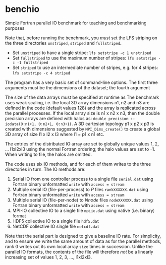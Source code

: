 # benchio
Simple Fortran parallel IO benchmark for teaching and benchmarking purposes

Note that, before running the benchmark, you *must* set the LFS striping on the three directories `unstriped`, `striped` and `fullstriped`.

 * Set `unstriped` to have a single stripe: `lfs setstripe -c 1 unstriped`
 * Set `fullstriped` to use the maximum number of stripes: `lfs setstripe -c -1 fullstriped`
 * Set `striped` to use an intermediate number of stripes, e.g. for 4 stripes: `lfs setstripe -c 4 striped`

The program has a very basic set of command-line options. The first three arguments must be the dimensions of the dataset; the fourth argument 


The size of the data arrays must be specified at runtime as
The benchmark uses weak scaling, i.e. the local 3D array dimensions n1, n2 and n3 are defined
 in the code (default values 128) and the array is replicated across the parallel processes. If the local array size is n1 x n2 x n3, then the double precision
 arrays are defined with halos as: `double precision :: iodata(0:n1+1, 0:n2+1, 0:n3+1)`. A 3D cartesian topology p1 x p2 x p3 is created with dimensions suggested
 by `MPI_Dims_create()` to create a global 3D array of size l1 x l2 x l3 where l1 = p1 x n1 etc.
 
 The entries of the distributed IO array are set to globally unique values 1, 2, ... l1xl2xl3 using the normal Fortran ordering; the
 halo values are set to -1. When writing
 to file, the halos are omitted.
 
  
 The code uses six IO methods, and for each of them writes to the three directories in turn.  The IO methods are:
 
 1. Serial IO from one controller process to a single file `serial.dat` using Fortran binary unformatted `write` with `access = stream`
 2. Multiple serial IO (file-per-process) to *P* files `rankXXXXXX.dat` using Fortran binary unformatted `write` with `access = stream`
 3. Multiple serial IO (file-per-node) to *Nnode* files `nodeXXXXXX.dat` using Fortran binary unformatted `write` with `access = stream`
 4. MPI-IO collective IO to a single file `mpiio.dat` using native (i.e. binary) format
 5. HDF5 collective IO to a single file `hdf5.dat`
 6. NetCDF collective IO single file `netcdf.dat`
 
 Note that the serial part is designed to give a baseline IO rate. For simplicity, and to ensure we write the same amount of data as for the parallel
 methods, rank 0 writes out its
 own local array `size` times in succession. Unlike the parallel IO formats, the contents of the file will therefore *not* be a linearly increasing set of
 values 1, 2, 3, ..., l1xl2xl3.
